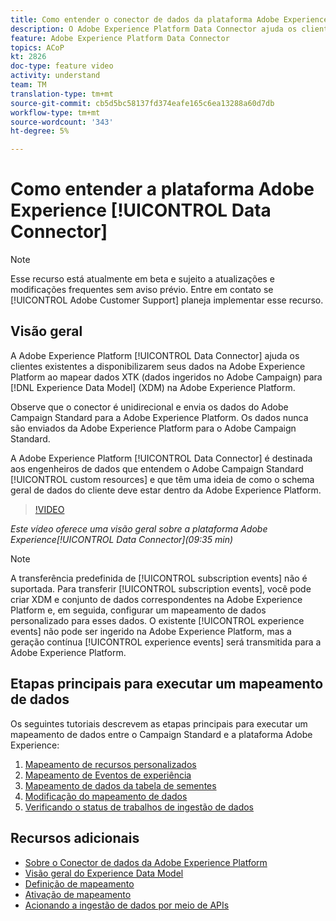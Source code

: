 ```yaml
---
title: Como entender o conector de dados da plataforma Adobe Experience
description: O Adobe Experience Platform Data Connector ajuda os clientes existentes a disponibilizarem seus dados na Adobe Experience Platform, mapeando dados XTK (dados ingeridos na Campanha) para dados do Experience Data Model (XDM) na Adobe Experience Platform.
feature: Adobe Experience Platform Data Connector
topics: ACoP
kt: 2826
doc-type: feature video
activity: understand
team: TM
translation-type: tm+mt
source-git-commit: cb5d5bc58137fd374eafe165c6ea13288a60d7db
workflow-type: tm+mt
source-wordcount: '343'
ht-degree: 5%

---
```



# Como entender a plataforma Adobe Experience [!UICONTROL Data Connector]

>[!NOTE]
>
>Esse recurso está atualmente em beta e sujeito a atualizações e modificações frequentes sem aviso prévio.
>Entre em contato se [!UICONTROL Adobe Customer Support] planeja implementar esse recurso.

## Visão geral

A Adobe Experience Platform [!UICONTROL Data Connector] ajuda os clientes existentes a disponibilizarem seus dados na Adobe Experience Platform ao mapear dados XTK (dados ingeridos no Adobe Campaign) para [!DNL Experience Data Model] (XDM) na Adobe Experience Platform.

Observe que o conector é unidirecional e envia os dados do Adobe Campaign Standard para a Adobe Experience Platform. Os dados nunca são enviados da Adobe Experience Platform para o Adobe Campaign Standard.

A Adobe Experience Platform [!UICONTROL Data Connector] é destinada aos engenheiros de dados que entendem o Adobe Campaign Standard [!UICONTROL custom resources] e que têm uma ideia de como o schema geral de dados do cliente deve estar dentro da Adobe Experience Platform.

>[!VIDEO](https://video.tv.adobe.com/v/27304?quality=12)

*Este vídeo oferece uma visão geral sobre a plataforma Adobe Experience[!UICONTROL Data Connector](09:35 min)*

>[!NOTE]
>
>A transferência predefinida de [!UICONTROL subscription events] não é suportada. Para transferir [!UICONTROL subscription events], você pode criar XDM e conjunto de dados correspondentes na Adobe Experience Platform e, em seguida, configurar um mapeamento de dados personalizado para esses dados.
>O existente [!UICONTROL experience events] não pode ser ingerido na Adobe Experience Platform, mas a geração contínua [!UICONTROL experience events] será transmitida para a Adobe Experience Platform.

## Etapas principais para executar um mapeamento de dados

Os seguintes tutoriais descrevem as etapas principais para executar um mapeamento de dados entre o Campaign Standard e a plataforma Adobe Experience:

1. [Mapeamento de recursos personalizados](/help/administrating/adobe-experience-platform-data-connector/mapping-custom-resources.md)
2. [Mapeamento de Eventos de experiência](/help/administrating/adobe-experience-platform-data-connector/mapping-experience-events.md)
3. [Mapeamento de dados da tabela de sementes](/help/administrating/adobe-experience-platform-data-connector/mapping-seed-table-data.md)
4. [Modificação do mapeamento de dados](/help/administrating/adobe-experience-platform-data-connector/modifying-data-mapping.md)
5. [Verificando o status de trabalhos de ingestão de dados](/help/administrating/adobe-experience-platform-data-connector/checking-status-of-data-ingestion-jobs.md)

## Recursos adicionais

* [Sobre o Conector de dados da Adobe Experience Platform](https://docs.adobe.com/content/help/en/campaign-standard/using/administrating/mapping-campaign-and-aep-data/aep-about-data-connector.html)
* [Visão geral do Experience Data Model](https://docs.adobe.com/content/help/en/campaign-standard/using/administrating/mapping-campaign-and-aep-data/aep-data-model-overview.html)
* [Definição de mapeamento](https://docs.adobe.com/content/help/en/campaign-standard/using/administrating/mapping-campaign-and-aep-data/aep-mapping-definition.html)
* [Ativação de mapeamento](https://docs.adobe.com/content/help/en/campaign-standard/using/administrating/mapping-campaign-and-aep-data/aep-mapping-activation.html)
* [Acionando a ingestão de dados por meio de APIs](https://docs.adobe.com/content/help/en/campaign-standard/using/administrating/mapping-campaign-and-aep-data/aep-triggering-data-ingestion.html)
